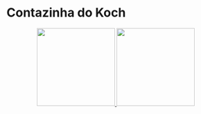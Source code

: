 # Contazinha do Koch
<div align="center">
  <a href="https://github.com/vitorkoch">
  <img height="180em" src="https://github-readme-stats.vercel.app/api?username=vitorkoch&show_icons=true&theme=tokyonight&include_all_commits=true&count_private=true"/>
  <img height="180em" src="https://github-readme-stats.vercel.app/api/top-langs/?username=vitorkoch&layout=compact&langs_count=7&theme=tokyonight"/>
</div>
